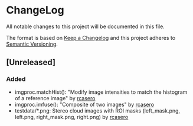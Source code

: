 # ChangeLog
All notable changes to this project will be documented in this file.

The format is based on [Keep a Changelog](http://keepachangelog.com/)
and this project adheres to [Semantic Versioning](http://semver.org/).

## [Unreleased]
### Added

- imgproc.matchHist(): "Modify image intensities to match the
  histogram of a reference image" by [rcasero](https://github.com/rcasero)
- imgproc.imfuse(): "Composite of two images" by [rcasero](https://github.com/rcasero)
- testdata/*.png: Stereo cloud images with ROI masks (left_mask.png,
  left.png, right_mask.png, right.png) by [rcasero](https://github.com/rcasero)
